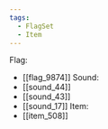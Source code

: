 ```yaml
---
tags:
  - FlagSet
  - Item
---
```

Flag:
- [[flag_9874]]
Sound:
- [[sound_44]]
- [[sound_43]]
- [[sound_17]]
Item:
- [[item_508]]
